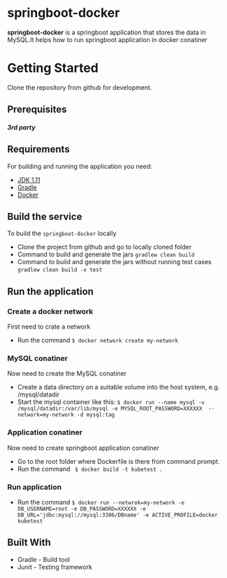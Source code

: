 # springboot-docker
**springboot-docker** is a springboot application that stores the data in MySQL.It helps how to run springboot application in docker conatiner

# Getting Started
Clone the repository from github for development. 

## Prerequisites

##### 3rd party


## Requirements

For building and running the application you need:

- [JDK 1.11](https://www.oracle.com/java/technologies/javase/jdk11-archive-downloads.html)
- [Gradle](https://gradle.org)
- [Docker](https://www.docker.com/products/docker-desktop/)


## Build the service
To build the ```springboot-docker``` locally
* Clone the project from github and go to locally cloned folder
* Command to build and generate the jars ```gradlew clean build```
* Command to build and generate the jars without running test cases ```gradlew clean build -x test```

## Run the application

### Create a docker network
First need to crate a network
* Run the command ``` $ docker network create my-network ```

### MySQL conatiner
Now need to create the MySQL conatiner
* Create a data directory on a suitable volume into the host system, e.g. /mysql/datadir
* Start the mysql container like this: ```$ docker run --name mysql -v /mysql/datadir:/var/lib/mysql -e MYSQL_ROOT_PASSWORD=XXXXXX  --network=my-network -d mysql:tag```

### Application conatiner
Now need to create springboot application conatiner
* Go to the root folder where Dockerfile is there from command prompt.
* Run the command ``` $ docker build -t kubetest .```

### Run application
* Run the command ``` $ docker run --netwrok=my-network -e DB_USERNAME=root -e DB_PASSWORD=XXXXXX -e DB_URL='jdbc:mysql://mysql:3306/DBname' -e ACTIVE_PROFILE=docker kubetest ```



## Built With
* Gradle - Build tool
* Junit - Testing framework